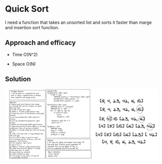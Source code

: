 # Quick Sort

I need a function that takes an unsorted list and sorts it faster than marge and insertion sort function.

## Approach and efficacy

* Time O(N^2)

* Space O(N)

## Solution

![WhiteBoard](/Assets/quick_sort/quick_whiteboard.png)

